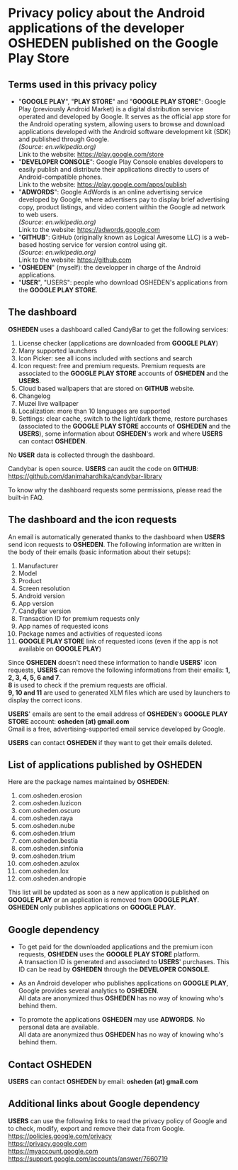 # Privacy policy about the Android applications of the developer OSHEDEN published on the Google Play Store

## Terms used in this privacy policy
* "**GOOGLE PLAY**", "**PLAY STORE**" and "**GOOGLE PLAY STORE**": Google Play (previously Android Market) is a digital distribution service operated and developed by Google. It serves as the official app store for the Android operating system, allowing users to browse and download applications developed with the Android software development kit (SDK) and published through Google.  
*(Source: en.wikipedia.org)*  
Link to the website: https://play.google.com/store
* "**DEVELOPER CONSOLE**": Google Play Console enables developers to easily publish and distribute their applications directly to users of Android-compatible phones.  
Link to the website: https://play.google.com/apps/publish
* "**ADWORDS**": Google AdWords is an online advertising service developed by Google, where advertisers pay to display brief advertising copy, product listings, and video content within the Google ad network to web users.  
*(Source: en.wikipedia.org)*  
Link to the website: https://adwords.google.com
* "**GITHUB**": GitHub (originally known as Logical Awesome LLC) is a web-based hosting service for version control using git.  
*(Source: en.wikipedia.org)*  
Link to the website: https://github.com
* "**OSHEDEN**" (myself): the developper in charge of the Android applications.
* "**USER**", "USERS": people who download OSHEDEN's applications from the **GOOGLE PLAY STORE**.


## The dashboard
**OSHEDEN** uses a dashboard called CandyBar to get the following services:
1. License checker (applications are downloaded from **GOOGLE PLAY**)
2. Many supported launchers
3. Icon Picker: see all icons included with sections and search
4. Icon request: free and premium requests. Premium requests are associated to the **GOOGLE PLAY STORE** accounts of **OSHEDEN** and the **USERS**.
5. Cloud based wallpapers that are stored on **GITHUB** website.
6. Changelog
7. Muzei live wallpaper
8. Localization: more than 10 languages are supported
9. Settings: clear cache, switch to the light/dark theme, restore purchases (associated to the **GOOGLE PLAY STORE** accounts of **OSHEDEN** and the **USERS**), some information about **OSHEDEN**'s work and where **USERS** can contact **OSHEDEN**.

No **USER** data is collected through the dashboard.

Candybar is open source. **USERS** can audit the code on **GITHUB**: https://github.com/danimahardhika/candybar-library

To know why the dashboard requests some permissions, please read the built-in FAQ.

## The dashboard and the icon requests
An email is automatically generated thanks to the dashboard when **USERS** send icon requests to **OSHEDEN**.
The following information are written in the body of their emails (basic information about their setups):
1. Manufacturer
2. Model
3. Product
4. Screen resolution
5. Android version
6. App version
7. CandyBar version
8. Transaction ID for premium requests only
9. App names of requested icons
10. Package names and activities of requested icons
11. **GOOGLE PLAY STORE** link of requested icons (even if the app is not available on **GOOGLE PLAY**)

Since **OSHEDEN** doesn't need these information to handle **USERS**' icon requests, **USERS** can remove the following informations from their emails: **1, 2, 3, 4, 5, 6 and 7**.  
**8** is used to check if the premium requests are official.  
**9, 10 and 11** are used to generated XLM files which are used by launchers to display the correct icons.

**USERS**' emails are sent to the email address of **OSHEDEN**'s **GOOGLE PLAY STORE** account: **osheden (at) gmail.com**  
Gmail is a free, advertising-supported email service developed by Google.

**USERS** can contact **OSHEDEN** if they want to get their emails deleted.

## List of applications published by **OSHEDEN**
Here are the package names maintained by **OSHEDEN**:
1. com.osheden.erosion
2. com.osheden.luzicon
3. com.osheden.oscuro
4. com.osheden.raya
5. com.osheden.nube
6. com.osheden.trium
7. com.osheden.bestia
8. com.osheden.sinfonia
9. com.osheden.trium
10. com.osheden.azulox
11. com.osheden.lox
12. com.osheden.andropie

This list will be updated as soon as a new application is published on **GOOGLE PLAY** or an application is removed from **GOOGLE PLAY**.  
**OSHEDEN** only publishes applications on **GOOGLE PLAY**.

## Google dependency
* To get paid for the downloaded applications and the premium icon requests, **OSHEDEN** uses the **GOOGLE PLAY STORE** platform.  
A transaction ID is generated and associated to **USERS**' purchases. This ID can be read by **OSHEDEN** through the **DEVELOPER CONSOLE**.

* As an Android developer who publishes applications on **GOOGLE PLAY**, Google provides several analytics to **OSHEDEN**.  
All data are anonymized thus **OSHEDEN** has no way of knowing who's behind them.

* To promote the applications **OSHEDEN** may use **ADWORDS**. No personal data are available.  
All data are anonymized thus **OSHEDEN** has no way of knowing who's behind them.

## Contact OSHEDEN
**USERS** can contact **OSHEDEN** by email: **osheden (at) gmail.com**

## Additional links about Google dependency
**USERS** can use the following links to read the privacy policy of Google and to check, modify, export and remove their data from Google.  
https://policies.google.com/privacy  
https://privacy.google.com  
https://myaccount.google.com  
https://support.google.com/accounts/answer/7660719  
